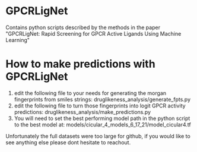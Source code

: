 # GPCRLigNet

Contains python scripts described by the methods in the paper "GPCRLigNet: Rapid Screening for GPCR Active Ligands Using Machine Learning"

# How to make predictions with GPCRLigNet

1) edit the following file to your needs for generating the morgan fingerprints from smiles strings: 
    druglikeness_analysis/generate_fpts.py
2) edit the following file to turn those fingerprints into logit GPCR activity predictions:
    druglikeness_analysis/make_predictions.py
3) You will need to set the best performing model path in the python script to the best model at: models/cicular_4_models_6_17_21/model_cicular4.tf

Unfortunately the full datasets were too large for github, if you would like to see anything else please dont hesitate to reachout.
